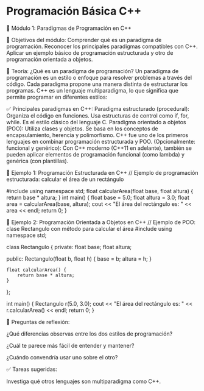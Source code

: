# Programación Básica C++

🧩 Módulo 1: Paradigmas de Programación en C++

🎯 Objetivos del módulo:
Comprender qué es un paradigma de programación.
Reconocer los principales paradigmas compatibles con C++.
Aplicar un ejemplo básico de programación estructurada y otro de programación orientada a objetos.

📘 Teoría: ¿Qué es un paradigma de programación?
Un paradigma de programación es un estilo o enfoque para resolver problemas a través del código. Cada paradigma propone una manera distinta de estructurar los programas. C++ es un lenguaje multiparadigma, lo que significa que permite programar en diferentes estilos:

✅ Principales paradigmas en C++:
Paradigma estructurado (procedural):
Organiza el código en funciones.
Usa estructuras de control como if, for, while.
Es el estilo clásico del lenguaje C.
Paradigma orientado a objetos (POO):
Utiliza clases y objetos.
Se basa en los conceptos de encapsulamiento, herencia y polimorfismo.
C++ fue uno de los primeros lenguajes en combinar programación estructurada y POO.
(Opcionalmente: funcional y genérico):
Con C++ moderno (C++11 en adelante), también se pueden aplicar elementos de programación funcional (como lambda) y genérica (con plantillas).

🧪 Ejemplo 1: Programación Estructurada en C++
// Ejemplo de programación estructurada: calcular el área de un rectángulo

#include <iostream>
using namespace std;
float calcularArea(float base, float altura) {
    return base * altura;
}
int main() {
    float base = 5.0;
    float altura = 3.0;
    float area = calcularArea(base, altura);
    cout << "El área del rectángulo es: " << area << endl;
    return 0;
}

🧪 Ejemplo 2: Programación Orientada a Objetos en C++
// Ejemplo de POO: clase Rectangulo con método para calcular el área
#include <iostream>
using namespace std;

class Rectangulo {
private:
    float base;
    float altura;

public:
    Rectangulo(float b, float h) {
        base = b;
        altura = h;
    }

    float calcularArea() {
        return base * altura;
    }
};

int main() {
    Rectangulo r(5.0, 3.0);
    cout << "El área del rectángulo es: " << r.calcularArea() << endl;
    return 0;
}

🧠 Preguntas de reflexión:

¿Qué diferencias observas entre los dos estilos de programación?

¿Cuál te parece más fácil de entender y mantener?

¿Cuándo convendría usar uno sobre el otro?

✅ Tareas sugeridas:

Investiga qué otros lenguajes son multiparadigma como C++.

